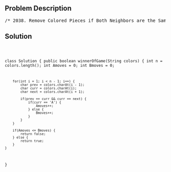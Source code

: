 <!--
<style>
  body { font-family: Arial, sans-serif; }
  .container { max-width: 700px; margin: 0 auto; padding: 10px; }
  .comment-block { background-color: #f9f9f9; padding: 10px; border-left: 5px solid #ccc; overflow-wrap: break-word; white-space: pre-wrap; }
  .code-block { background-color: #f4f4f4; padding: 10px; border: 1px solid #ddd; overflow-wrap: break-word; white-space: pre-wrap; }
</style>
-->

<div class='container'>
<h2>Problem Description</h2>
<div class='comment-block'>
<pre>
/* 2038. Remove Colored Pieces if Both Neighbors are the Same Colorhttps://leetcode.com/problems/remove-colored-pieces-if-both-neighbors-are-the-same-color/description/There are n pieces arranged in a line, and each piece is colored eitherby 'A' or by 'B'. You are given a string colors of length n where colors[i] is the color of the ith piece.Alice and Bob are playing a game where they take alternating turns removingpieces from the line. In this game, Alice moves first.Alice is only allowed to remove a piece colored 'A' if both its neighborsare also colored 'A'. She is not allowed to remove pieces that are colored 'B'.Bob is only allowed to remove a piece colored 'B' if both its neighborsare also colored 'B'. He is not allowed to remove pieces that are colored 'A'.Alice and Bob cannot remove pieces from the edge of the line.If a player cannot make a move on their turn, that player loses and the other player wins.Assuming Alice and Bob play optimally, return true if Alice wins, or return false if Bob wins.Example 1:Input: colors = "AAABABB"Output: trueExplanation:AAABABB -> AABABBAlice moves first.She removes the second 'A' from the left since that is the only 'A' whose neighbors are both 'A'.Now it's Bob's turn.Bob cannot make a move on his turn since there are no 'B's whose neighbors are both 'B'.Thus, Alice wins, so return true.Example 2:Input: colors = "AA"Output: falseExplanation:Alice has her turn first.There are only two 'A's and both are on the edge of the line,so she cannot move on her turn.Thus, Bob wins, so return false.Example 3:Input: colors = "ABBBBBBBAAA"Output: falseExplanation:ABBBBBBBAAA -> ABBBBBBBAAAlice moves first.Her only option is to remove the second to last 'A' from the right.ABBBBBBBAA -> ABBBBBBAANext is Bob's turn.He has many options for which 'B' piece to remove. He can pick any.On Alice's second turn, she has no more pieces that she can remove.Thus, Bob wins, so return false.Constraints:1 <= colors.length <= 105colors consists of only the letters 'A' and 'B'*/</pre>
</div>

<h2>Solution</h2>
<div class='code-block'>
<pre><code class='language-java'>

class Solution {
    public boolean winnerOfGame(String colors) {
        int n = colors.length();
        int Amoves = 0;
        int Bmoves = 0;

        for(int i = 1; i < n - 1; i++) {
            char prev = colors.charAt(i - 1);
            char curr = colors.charAt(i);
            char next = colors.charAt(i + 1);

            if(prev == curr && curr == next) {
                if(curr == 'A') {
                    Amoves++;
                } else {
                    Bmoves++;
                }
            }
        }

        if(Amoves <= Bmoves) {
            return false;
        } else {
            return true;
        }
    }
}</code></pre>
</div>
</div>
